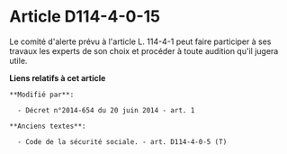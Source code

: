 # Article D114-4-0-15

Le comité d'alerte prévu à l'article L. 114-4-1 peut faire participer à ses travaux les experts de son choix et procéder à
toute audition qu'il jugera utile.

**Liens relatifs à cet article**

	**Modifié par**:

	  - Décret n°2014-654 du 20 juin 2014 - art. 1

	**Anciens textes**:

	  - Code de la sécurité sociale. - art. D114-4-0-5 (T)
